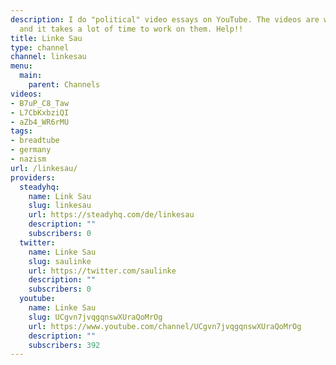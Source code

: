```yaml
---
description: I do "political" video essays on YouTube. The videos are way too long
  and it takes a lot of time to work on them. Help!!
title: Linke Sau
type: channel
channel: linkesau
menu:
  main:
    parent: Channels
videos:
- B7uP_C8_Taw
- L7CbKxbziQI
- aZb4_WR6rMU
tags:
- breadtube
- germany
- nazism
url: /linkesau/
providers:
  steadyhq:
    name: Link Sau
    slug: linkesau
    url: https://steadyhq.com/de/linkesau
    description: ""
    subscribers: 0
  twitter:
    name: Linke Sau
    slug: saulinke
    url: https://twitter.com/saulinke
    description: ""
    subscribers: 0
  youtube:
    name: Linke Sau
    slug: UCgvn7jvqgqnswXUraQoMrOg
    url: https://www.youtube.com/channel/UCgvn7jvqgqnswXUraQoMrOg
    description: ""
    subscribers: 392
---
```

